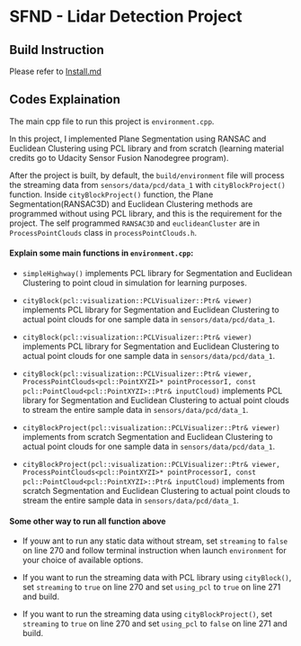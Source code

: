 # SFND - Lidar Detection Project

## Build Instruction

Please refer to [Install.md](./Install.md)

## Codes Explaination
The main cpp file to run this project is `environment.cpp`.

In this project, I implemented Plane Segmentation using RANSAC and Euclidean Clustering using PCL library and from scratch (learning material credits go to Udacity Sensor Fusion Nanodegree program).

After the project is built, by default, the `build/environment` file will process the streaming data from `sensors/data/pcd/data_1` with `cityBlockProject()` function. Inside `cityBlockProject()` function, the Plane Segmentation(RANSAC3D) and Euclidean Clustering methods are programmed without using PCL library, and this is the requirement for the project. The self programmed `RANSAC3D` and `euclideanCluster` are in `ProcessPointClouds` class in `processPointClouds.h`. 

#### Explain some main functions in `environment.cpp`:

- `simpleHighway()` implements PCL library for Segmentation and Euclidean Clustering to point cloud in simulation for learning purposes.

- `cityBlock(pcl::visualization::PCLVisualizer::Ptr& viewer)` implements PCL library for Segmentation and Euclidean Clustering to actual point clouds for one sample data in `sensors/data/pcd/data_1`.

- `cityBlock(pcl::visualization::PCLVisualizer::Ptr& viewer)` implements PCL library for Segmentation and Euclidean Clustering to actual point clouds for one sample data in `sensors/data/pcd/data_1`.

- `cityBlock(pcl::visualization::PCLVisualizer::Ptr& viewer, ProcessPointClouds<pcl::PointXYZI>* pointProcessorI, const pcl::PointCloud<pcl::PointXYZI>::Ptr& inputCloud)` implements PCL library for Segmentation and Euclidean Clustering to actual point clouds to stream the entire sample data in `sensors/data/pcd/data_1`.

- `cityBlockProject(pcl::visualization::PCLVisualizer::Ptr& viewer)` implements from scratch Segmentation and Euclidean Clustering to actual point clouds for one sample data in `sensors/data/pcd/data_1`.

- `cityBlockProject(pcl::visualization::PCLVisualizer::Ptr& viewer, ProcessPointClouds<pcl::PointXYZI>* pointProcessorI, const pcl::PointCloud<pcl::PointXYZI>::Ptr& inputCloud)` implements from scratch Segmentation and Euclidean Clustering to actual point clouds to stream the entire sample data in `sensors/data/pcd/data_1`.

#### Some other way to run all function above
- If youw ant to run any static data without stream, set `streaming` to `false` on line 270 and follow terminal instruction when launch `environment` for your choice of available options.

- If you want to run the streaming data with PCL library using `cityBlock()`, set `streaming` to `true` on line 270 and set `using_pcl` to `true` on line 271 and build.

- If you want to run the streaming data using `cityBlockProject()`, set `streaming` to `true` on line 270 and set `using_pcl` to `false` on line 271 and build.


